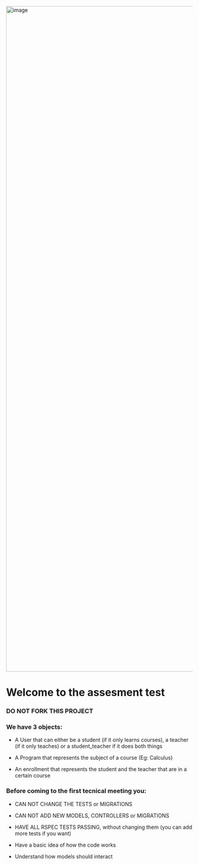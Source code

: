 <img width="1791" alt="image" src="https://github.com/AdityaBhutani/aditya_ruby_assessment_test/assets/21058509/8655f3ec-1d84-4d8a-9db7-2e0c4c5b1a1d">

# Welcome to the assesment test
### DO NOT FORK THIS PROJECT

### We have 3 objects:
* A User that can either be a student (if it only learns courses), a teacher (if it only teaches)
or a student_teacher if it does both things

* A Program that represents the subject of a course (Eg: Calculus)

* An enrollment that represents the student and the teacher that are in a certain course 

### Before coming to the first tecnical meeting you:

* CAN NOT CHANGE THE TESTS or MIGRATIONS

* CAN NOT ADD NEW MODELS, CONTROLLERS or MIGRATIONS

* HAVE ALL RSPEC TESTS PASSING, without changing them (you can add more tests if you want)

* Have a basic idea of how the code works

* Understand how models should interact
